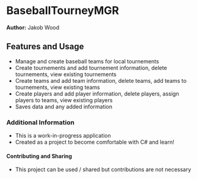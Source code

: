 # BaseballTourneyMGR

**Author:** Jakob Wood

## Features and Usage

- Manage and create baseball teams for local tournements
- Create tournements and add tournement information, delete tournements, view existing tournements 
- Create teams and add team information, delete teams, add teams to tournements, view existing teams
- Create players and add player information, delete players, assign players to teams, view existing players
- Saves data and any added information

### Additional Information

- This is a work-in-progress application
- Created as a project to become comfortable with C# and learn!

#### Contributing and Sharing

- This project can be used / shared but contributions are not necessary
